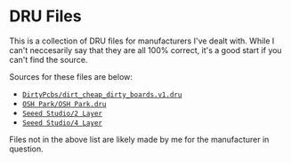 # DRU Files
This is a collection of DRU files for manufacturers I've dealt with. While I can't neccesarily say that they are all 100% correct, it's a good start if you can't find the source.

Sources for these files are below:

 - [`DirtyPcbs/dirt_cheap_dirty_boards.v1.dru`]()
 - [`OSH Park/OSH Park.dru`](https://oshpark.com/LaenPCBOrder.dru)
 - [`Seeed Studio/2 Layer`](http://www.seeedstudio.com/document/rar/Seeed_Gerber_Generater_2-layer.zip)
 - [`Seeed Studio/4 Layer`](http://www.seeedstudio.com/document/rar/Seeed_Gerber_Generater_4-layer_1-2-15-16.rar)

Files not in the above list are likely made by me for the manufacturer in question.
